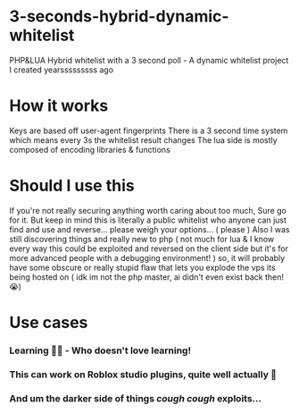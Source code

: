 # 3-seconds-hybrid-dynamic-whitelist
PHP&amp;LUA Hybrid whitelist with a 3 second poll - A dynamic whitelist project I created yearsssssssss ago

# How it works
Keys are based off user-agent fingerprints
There is a 3 second time system which means every 3s the whitelist result changes
The lua side is mostly composed of encoding libraries & functions

# Should I use this
If you're not really securing anything worth caring about too much, Sure go for it.
But keep in mind this is literally a public whitelist who anyone can just find and use and reverse... please weigh your options... ( please )
Also I was still discovering things and really new to php ( not much for lua & I know every way this could be exploited and reversed on the client side but it's for more advanced people with a debugging environment! ) so, it will probably have some obscure or really stupid flaw that lets you explode the vps its being hosted on ( idk im not the php master, ai didn't even exist back then! 😭)

# Use cases
### Learning 🧠🦕 - Who doesn't love learning!
### This can work on Roblox studio plugins, quite well actually 👀
### And um the darker side of things *cough cough* **exploits...**
